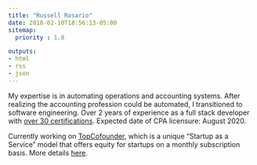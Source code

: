 ```yaml
---
title: "Russell Rosario"
date: 2018-02-10T18:56:13-05:00
sitemap:
  priority : 1.0

outputs:
- html
- rss
- json
---
```

<p>
My expertise is in automating operations and accounting systems. After realizing the accounting profession could be automated, I transitioned to software engineering. Over 2 years of experience as a full stack developer with <a href="http://bit.ly/rrcerts">over 30 certifications</a>. Expected date of CPA licensure: August 2020. 
</p>

<p>
Currently working on <a href="http://www.topcofounder.com/">TopCofounder</a>, which is a unique “Startup as a Service” model that offers equity for startups on a monthly subscription basis. More details <a href="/blogs/2019-10_topcofounder_startup_as_a_service/">here</a>.
</p>

<br/>